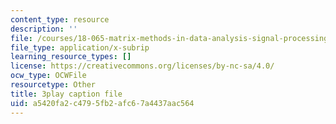 ```yaml
---
content_type: resource
description: ''
file: /courses/18-065-matrix-methods-in-data-analysis-signal-processing-and-machine-learning-spring-2018/a5420fa2c4795fb2afc67a4437aac564_paxLhq30mBo.srt
file_type: application/x-subrip
learning_resource_types: []
license: https://creativecommons.org/licenses/by-nc-sa/4.0/
ocw_type: OCWFile
resourcetype: Other
title: 3play caption file
uid: a5420fa2-c479-5fb2-afc6-7a4437aac564
---
```

